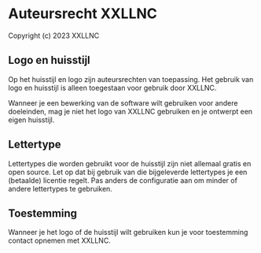 # Auteursrecht XXLLNC

Copyright (c) 2023 XXLLNC

## Logo en huisstijl

Op het huisstijl en logo zijn auteursrechten van toepassing. Het gebruik van logo en huisstijl is alleen toegestaan voor gebruik door XXLLNC.

Wanneer je een bewerking van de software wilt gebruiken voor andere doeleinden, mag je niet het logo van XXLLNC gebruiken en je ontwerpt een eigen huisstijl.

## Lettertype

Lettertypes die worden gebruikt voor de huisstijl zijn niet allemaal gratis en open source. Let op dat bij gebruik van die bijgeleverde lettertypes je een (betaalde) licentie regelt. Pas anders de configuratie aan om minder of andere lettertypes te gebruiken.

## Toestemming

Wanneer je het logo of de huisstijl wilt gebruiken kun je voor toestemming contact opnemen met XXLLNC.
